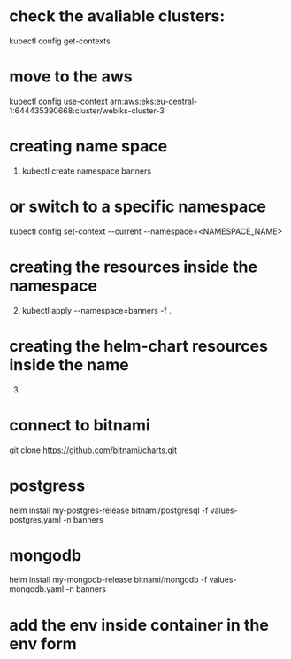 # check the avaliable clusters:

kubectl config get-contexts

# move to the aws

kubectl config use-context arn:aws:eks:eu-central-1:644435390668:cluster/webiks-cluster-3

# creating name space

1. kubectl create namespace banners

# or switch to a specific namespace

kubectl config set-context --current --namespace=<NAMESPACE_NAME>

# creating the resources inside the namespace

2.  kubectl apply --namespace=banners -f .

# creating the helm-chart resources inside the name

3.

# connect to bitnami

git clone https://github.com/bitnami/charts.git

# postgress

helm install my-postgres-release bitnami/postgresql -f values-postgres.yaml -n banners

# mongodb

helm install my-mongodb-release bitnami/mongodb -f values-mongodb.yaml -n banners

# add the env inside container in the env form
